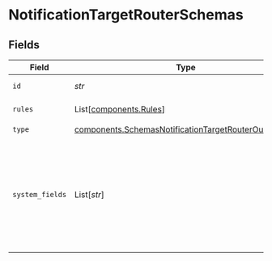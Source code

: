 # NotificationTargetRouterSchemas


## Fields

| Field                                                                                                                        | Type                                                                                                                         | Required                                                                                                                     | Description                                                                                                                  |
| ---------------------------------------------------------------------------------------------------------------------------- | ---------------------------------------------------------------------------------------------------------------------------- | ---------------------------------------------------------------------------------------------------------------------------- | ---------------------------------------------------------------------------------------------------------------------------- |
| `id`                                                                                                                         | *str*                                                                                                                        | :heavy_check_mark:                                                                                                           | Unique ID for this output                                                                                                    |
| `rules`                                                                                                                      | List[[components.Rules](../../models/components/rules.md)]                                                                   | :heavy_check_mark:                                                                                                           | Event routing rules                                                                                                          |
| `type`                                                                                                                       | [components.SchemasNotificationTargetRouterOutputType](../../models/components/schemasnotificationtargetrouteroutputtype.md) | :heavy_check_mark:                                                                                                           | N/A                                                                                                                          |
| `system_fields`                                                                                                              | List[*str*]                                                                                                                  | :heavy_minus_sign:                                                                                                           | Set of fields to automatically add to events using this output. E.g.: cribl_pipe, c*. Wildcards supported.                   |